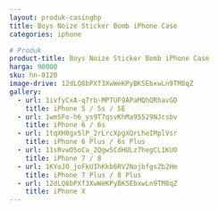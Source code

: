 ```yaml
---
layout: produk-casinghp
title: Boys Noize Sticker Bomb iPhone Case
categories: iphone

# Produk
product-title: Boys Noize Sticker Bomb iPhone Case
harga: 90000
sku: hn-0120
image-drive: 12dLQ8bPXf3XwWeKPyBK5EbxwLn9TM8qZ
gallery:
  - url: 1ivfyCxA-q7rb-MPTUF9APaMQhQRhavGD
    title: iPhone 5 / 5s / SE
  - url: 1wmSFo-h6_ys9T7qsvKhMa95529NJcsbv
    title: iPhone 6 / 6s
  - url: 1tqXH0gx5lP_2rLrcXpgXQrLheIMplVsr
    title: iPhone 6 Plus / 6s Plus
  - url: 11sRvwOSoCa_2QgwSCdHULz7hegCL1KUO
    title: iPhone 7 / 8
  - url: 1KYoJO_joFkUIhKkb6RV2NojbfgsZb2Hm
    title: iPhone 7 Plus / 8 Plus
  - url: 12dLQ8bPXf3XwWeKPyBK5EbxwLn9TM8qZ
    title: iPhone X
---
```

